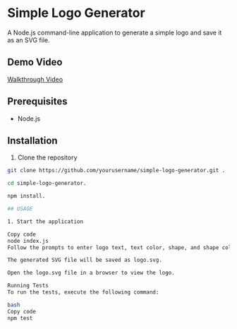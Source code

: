 # Simple Logo Generator

A Node.js command-line application to generate a simple logo and save it as an SVG file.

## Demo Video

[Walkthrough Video](https://www.example.com/video)

## Prerequisites

- Node.js

## Installation

1. Clone the repository
```bash
git clone https://github.com/yourusername/simple-logo-generator.git .

cd simple-logo-generator.

npm install.

## USAGE

1. Start the application

Copy code
node index.js
Follow the prompts to enter logo text, text color, shape, and shape color.

The generated SVG file will be saved as logo.svg.

Open the logo.svg file in a browser to view the logo.

Running Tests
To run the tests, execute the following command:

bash
Copy code
npm test
